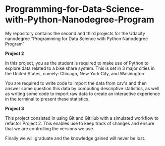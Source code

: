 # Programming-for-Data-Science-with-Python-Nanodegree-Program
My repository contains the second and third projects for the Udacity nanodegree "Programming for Data Science with Python Nanodegree Program"


**Project 2**

In this project, you as the student is required to make use of Python to explore data related to a bike share system. 
This is set in 3 major cities in the United States, namely:
Chicago, 
New York City, and 
Washington. 

You are required to write code to import the data from csv's and then answer some question this data by computing descriptive statistics, as well as writing some code to import raw data to create an interactive experience in the terminal to present these statistics.

**Project 3**

This project consisted in using Git and GitHub with a simulated workflow to refactor Project 2.
This enables use to keep track of changes and ensure that we are controlling the versions we use.

Finally we will graduate and the knowledge gained will never be lost.
